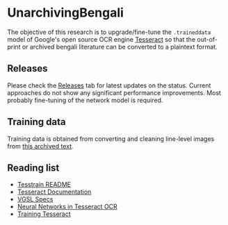 # UnarchivingBengali 

The objective of this research is to upgrade/fine-tune the `.traineddata` 
model of Google's open source OCR engine [Tesseract](https://github.com/tesseract-ocr) so that 
the out-of-print or archived bengali literature can be converted to a plaintext format.  

## Releases 
Please check the [Releases](https://github.com/srdg/unarchived_ben_tess/releases) tab for latest updates on the status. 
Current approaches do not show any significant performance improvements. Most probably fine-tuning of the network model is required.

## Training data
Training data is obtained from converting and cleaning line-level images from [this archived text](https://archive.org/details/in.ernet.dli.2015.356857).

## Reading list
+ [Tesstrain README](https://github.com/tesseract-ocr/tesstrain/blob/master/README.md)
+ [Tesseract Documentation](https://tesseract-ocr.github.io/tessdoc/)
+ [VGSL Specs](https://tesseract-ocr.github.io/tessdoc/VGSLSpecs.html)
+ [Neural Networks in Tesseract OCR](https://tesseract-ocr.github.io/tessdoc/NeuralNetsInTesseract4.00.html)
+ [Training Tesseract](https://tesseract-ocr.github.io/tessdoc/TrainingTesseract-4.00.html)
